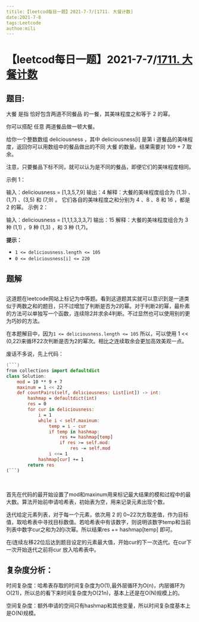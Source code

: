 ```yaml
---
titile:【leetcod每日一题】2021-7-7/[1711. 大餐计数]
date:2021-7-8
tags:Leetcode
authoe:mili
---
```






# 【leetcod每日一题】2021-7-7/[1711. 大餐计数](https://leetcode-cn.com/problems/count-good-meals/)



## 题目:

大餐 是指 恰好包含两道不同餐品 的一餐，其美味程度之和等于 2 的幂。

你可以搭配 任意 两道餐品做一顿大餐。

给你一个整数数组 deliciousness ，其中 deliciousness[i] 是第 i 道餐品的美味程度，返回你可以用数组中的餐品做出的不同 大餐 的数量。结果需要对 109 + 7 取余。

注意，只要餐品下标不同，就可以认为是不同的餐品，即便它们的美味程度相同。

 

示例 1：

输入：deliciousness = [1,3,5,7,9]
输出：4
解释：大餐的美味程度组合为 (1,3) 、(1,7) 、(3,5) 和 (7,9) 。
它们各自的美味程度之和分别为 4 、8 、8 和 16 ，都是 2 的幂。
示例 2：

输入：deliciousness = [1,1,1,3,3,3,7]
输出：15
解释：大餐的美味程度组合为 3 种 (1,1) ，9 种 (1,3) ，和 3 种 (1,7)。

**提示：**

- `1 <= deliciousness.length <= 105`
- `0 <= deliciousness[i] <= 220`

## 题解

## 	

​	这道题在leetcode网站上标记为中等题。看到这道题其实就可以意识到是一道类似于两数之和的题目，只不过增加了判断是否为2的幂。对于判断2的幂，最朴素的方法可以单独写一个函数，连续除2并求余4判断。不过显然也可以使用别的更为巧妙的方法。

​	在本题解目中，因为`1 <= deliciousness.length <= 105` 所以，可以使用 1 << (0,22)来循环22次判断是否为2的幂次。相比之连续取余会更加高效美观一点。

废话不多说，先上代码：

```kotlin
(```)
from collections import defaultdict
class Solution:
    mod = 10 ** 9 + 7
    maxinum = 1 << 22 
    def countPairs(self, deliciousness: List[int]) -> int:
        hashmap = defaultdict(int)
        res = 0
        for cur in deliciousness:
            i = 1 
            while i < self.maxinum:
                temp = i - cur
                if temp in hashmap:
                    res += hashmap[temp]
                    if res >= self.mod:
                        res -= self.mod
                i <<= 1
            hashmap[cur] += 1
        return res
(```)
```

​    

首先在代码的最开始设置了mod和maxinum用来标记最大结果的模和过程中的最大数。算法开始前申请哈希表，初始表为空，用来记录元素出现个数。

迭代给定元素列表，对于每一个元素，依次用 2 的 0~22次方取差值，作为目标值，取哈希表中寻找目标数值。若哈希表中有该数字，则说明该数字temp和当前列表中数字cur之和为2的i次幂。所以结果res += hashmap[temp] 即可。

在i连续左移22位后达到题目设定的元素最大值，开始cur的下一次迭代。在cur下一次开始迭代之前将cur 放入哈希表中。



## 复杂度分析：

时间复杂度：哈希表存取的时间复杂度为O(1),最外层循环为O(n)，内层循环为O(21)，所以总的看下来时间复杂度为O(21n)，基本上还是在O(N)规模上的。

空间复杂度：额外申请的空间只有hashmap和其他变量，所以时间复杂度基本上是O(N)规模。